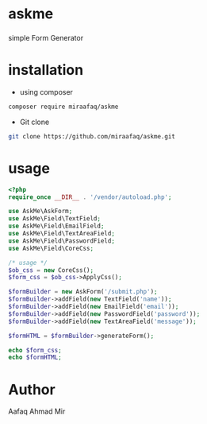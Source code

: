 # askme

### 
 simple Form Generator 
# installation 
- using composer
 ```bash
composer require miraafaq/askme
```
- Git clone 
```bash
git clone https://github.com/miraafaq/askme.git
```
  

 # usage
 ```php
 <?php
require_once __DIR__ . '/vendor/autoload.php';

use AskMe\AskForm;
use AskMe\Field\TextField;
use AskMe\Field\EmailField;
use AskMe\Field\TextAreaField;
use AskMe\Field\PasswordField;
use AskMe\Field\CoreCss;

/* usage */
$ob_css = new CoreCss();
$form_css = $ob_css->ApplyCss();

$formBuilder = new AskForm('/submit.php');
$formBuilder->addField(new TextField('name'));
$formBuilder->addField(new EmailField('email'));
$formBuilder->addField(new PasswordField('password'));
$formBuilder->addField(new TextAreaField('message'));

$formHTML = $formBuilder->generateForm();

echo $form_css;
echo $formHTML;
```
# Author 
Aafaq Ahmad Mir

